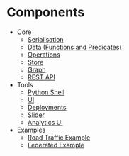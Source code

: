 # Components

* Core
    * [Serialisation](../components/core/serialisation.md)
    * [Data (Functions and Predicates)](../components/core/data.md)
    * [Operations](../components/core/operation.md)
    * [Store](../components/core/store.md)
    * [Graph](../components/core/graph.md)
    * [REST API](../components/rest-api.md)
* Tools
    * [Python Shell](../components/tool/python-shell.md)
    * [UI](../components/tool/ui.md)
    * [Deployments](../components/tool/deployment.md)
    * [Slider](../components/tool/slider.md)
    * [Analytics UI](../components/tool/analytics-ui.md)
* Examples
    * [Road Traffic Example](../components/example/road-traffic.md)
    * [Federated Example](../components/example/federated-demo.md)
